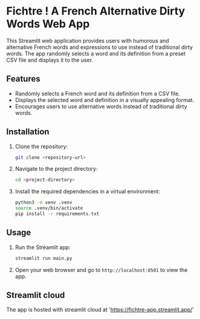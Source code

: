 # Fichtre ! A French Alternative Dirty Words Web App

This Streamlit web application provides users with humorous and alternative French words and expressions to use instead of traditional dirty words. The app randomly selects a word and its definition from a preset CSV file and displays it to the user.

## Features

- Randomly selects a French word and its definition from a CSV file.
- Displays the selected word and definition in a visually appealing format.
- Encourages users to use alternative words instead of traditional dirty words.

## Installation

1. Clone the repository:
    ```sh
    git clone <repository-url>
    ```
2. Navigate to the project directory:
    ```sh
    cd <project-directory>
    ```
3. Install the required dependencies in a virtual environment:
    ```sh
    python3 -m venv .venv
    source .venv/bin/activate
    pip install -r requirements.txt
    ```

## Usage

1. Run the Streamlit app:
    ```sh
    streamlit run main.py
    ```
2. Open your web browser and go to `http://localhost:8501` to view the app.

## Streamlit cloud

The app is hosted with streamlit cloud at 'https://fichtre-app.streamlit.app/'




